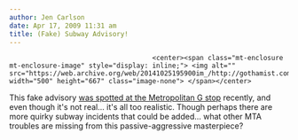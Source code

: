 ```yaml
---
author: Jen Carlson
date: Apr 17, 2009 11:31 am
title: (Fake) Subway Advisory!
---
```


	
										<center><span class="mt-enclosure mt-enclosure-image" style="display: inline;"> <img alt="" src="https://web.archive.org/web/20141025195900im_/http://gothamist.com/attachments/arts_jen/phpAmeQeoAM.jpg" width="500" height="667" class="image-none"> </span></center>

<p>This fake advisory <a href="https://web.archive.org/web/20141025195900/http://soupsoup.tumblr.com/post/96491965/heathalouise-fake-service-advisory-at">was spotted at the Metropolitan G stop</a> recently, and even though it&apos;s not real... it&apos;s all too realistic. Though perhaps there are more quirky subway incidents that could be added... what other MTA troubles are missing from this passive-aggressive masterpiece?</p>					
										
									
				
